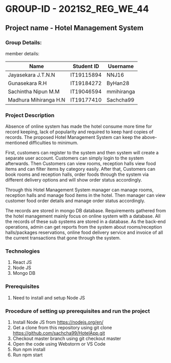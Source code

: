 # GROUP-ID - 2021S2_REG_WE_44 #

## Project name - Hotel Management System ##

### Group Details: ###

member details:

| Name  | Student ID | Username |
| ------------- | ------------- | ------------- |
| Jayasekara J.T.N.N  | IT19115894  | NNJ16  |
| Gunasekara R.H  | IT19184272  | ByHan28  |
| Sachintha Nipun M.M  | IT19046594  | mmihiranga  |
| Madhura Mihiranga H.N  | IT19177410  | Sachcha99  |

### Project Description ###

Absence of online system has made the hotel consume more time for record keeping, lack of popularity and required to keep hard copies of records. The proposed Hotel Management System can keep the above-mentioned difficulties to minimum.   

First, customers can register to the system and then system will create a separate user account. Customers can simply login to the system afterwards. Then Customers can view rooms, reception halls view food items and can filter items by category easily. After that, Customers can book rooms and reception halls, order foods through the system via different delivery options and will show order status accordingly. 

Through this Hotel Management System manager can manage rooms, reception halls and manage food items in the hotel. Then manager can view customer food order details and manage order status accordingly. 

The records are stored in mongo DB database. Requirements gathered from the hotel management mainly focus on online system with a database. All the records of these sub systems are stored in a database.   As the back-end operations, admin can get reports from the system about rooms/reception halls/packages reservations, online food delivery service and invoice of all the current transactions that gone through the system.

### Technologies ###

1. React JS
2. Node JS
3. Mongo DB

### Prerequisites ###

1. Need to install and setup Node JS

### Procedure of setting up prerequisites and run the project ###

1. Install Node JS from https://nodejs.org/en/
2. Get a clone from this repository using git clone https://github.com/sachcha99/HotelApp.git
3. Checkout master branch using git checkout master
4. Open the code using Webstorm or VS Code
5. Run npm install
6. Run npm start
